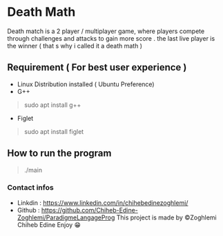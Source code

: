 ﻿# Death Math

Death match is a 2 player / multiplayer game, where players compete through challenges and attacks to gain more score . the last live player is the winner ( that s why i called it a death math ) 
## Requirement ( For best user experience )  
- Linux Distribution  installed  ( Ubuntu Preference) 
- G++ 
> sudo apt install g++
- Figlet
>sudo apt install figlet 
## How to run the program 

>./main

### Contact infos
- Linkdin : https://www.linkedin.com/in/chihebedinezoghlemi/
- Github : https://github.com/Chiheb-Edine-Zoghlemi/ParadigmeLangageProg
This project is made by ©Zoghlemi Chiheb Edine Enjoy 😁
